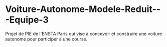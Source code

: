 # Voiture-Autonome-Modele-Reduit---Equipe-3
Projet de PIE de l'ENSTA Paris qui vise à concevoir et construire une voiture autonome pour participer à une course.
